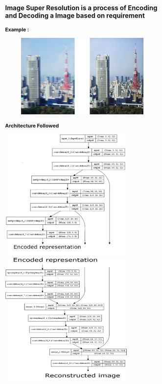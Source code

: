 
## Image Super Resolution is a process of Encoding and Decoding a Image based on requirement 
### Example :
<p align='center'>
<img src="https://raw.githubusercontent.com/dhanushnayak/Image_Super_Resolution/master/images/example_4.png" height="250" width="400">
</p>

### Architecture Followed

<p align'center'>
  <img src='https://raw.githubusercontent.com/dhanushnayak/Image_Super_Resolution/master/images/encoder.png' height="400" width="400"> <br/> 
  <img src='https://raw.githubusercontent.com/dhanushnayak/Image_Super_Resolution/master/images/decoder.png' height="400" width="400"> 
</p>
